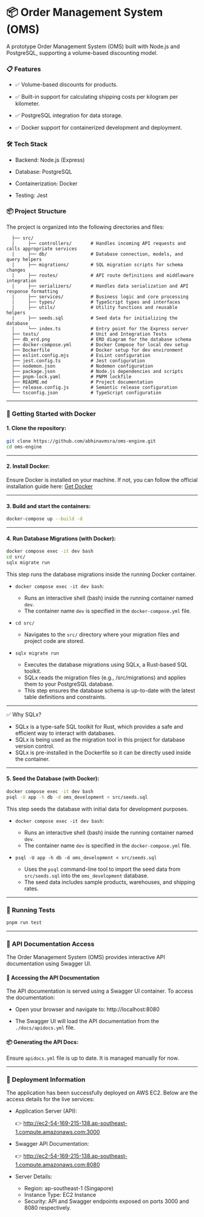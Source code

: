 # 📦 Order Management System (OMS)

A prototype Order Management System (OMS) built with Node.js and PostgreSQL, supporting a volume-based discounting model.

### 📋 Features
- ✅ Volume-based discounts for products.

- ✅ Built-in support for calculating shipping costs per kilogram per kilometer.

- ✅ PostgreSQL integration for data storage.

- ✅ Docker support for containerized development and deployment.


### 🛠️ Tech Stack
- Backend: Node.js (Express)

- Database: PostgreSQL

- Containerization: Docker

- Testing: Jest

### 📦 Project Structure
The project is organized into the following directories and files:
```
  ├── src/
  |     ├── controllers/       # Handles incoming API requests and calls appropriate services
  |     ├── db/                # Database connection, models, and query helpers
  |     ├── migrations/        # SQL migration scripts for schema changes
  |     ├── routes/            # API route definitions and middleware integration
  |     ├── serializers/       # Handles data serialization and API response formatting
  |     ├── services/          # Business logic and core processing
  |     ├── types/             # TypeScript types and interfaces
  |     ├── utils/             # Utility functions and reusable helpers
  |     ├── seeds.sql          # Seed data for initializing the database
  |     └── index.ts           # Entry point for the Express server
  ├── tests/                   # Unit and Integration Tests
  ├── db_erd.png               # ERD diagram for the database schema
  ├── docker-compose.yml       # Docker Compose for local dev setup
  ├── Dockerfile               # Docker setup for dev environment
  ├── eslint.config.mjs        # EsLint configuration
  ├── jest.config.ts           # Jest configuration
  ├── nodemon.json             # Nodemon configuration
  ├── package.json             # Node.js dependencies and scripts
  ├── pnpm-lock.yaml           # PNPM lockfile
  ├── README.md                # Project documentation
  ├── release.config.js        # Semantic release configuration
  └── tsconfig.json            # TypeScript configuration
```
---

### 🐳 Getting Started with Docker

#### 1. Clone the repository:

```bash
git clone https://github.com/abhinavmsra/oms-engine.git
cd oms-engine
```

---

#### 2. Install Docker:

Ensure Docker is installed on your machine. If not, you can follow the official installation guide here: [Get Docker](https://docs.docker.com/get-docker/)

---

#### 3. Build and start the containers:
```bash
docker-compose up --build -d
```

---

#### 4. Run Database Migrations (with Docker):
```bash
docker compose exec -it dev bash
cd src/
sqlx migrate run
```

This step runs the database migrations inside the running Docker container.

- `docker compose exec -it dev bash`:
  - Runs an interactive shell (bash) inside the running container named `dev`.
  - The container name `dev` is specified in the `docker-compose.yml` file.

- `cd src/`
  - Navigates to the `src/` directory where your migration files and project code are stored.

- `sqlx migrate run`
  - Executes the database migrations using SQLx, a Rust-based SQL toolkit.
  - SQLx reads the migration files (e.g., /src/migrations) and applies them to your PostgreSQL database.
  - This step ensures the database schema is up-to-date with the latest table definitions and constraints.

---
✅ Why SQLx?
  - SQLx is a type-safe SQL toolkit for Rust, which provides a safe and efficient way to interact with databases.
  - SQLx is being used as the migration tool in this project for database version control.
  - SQLx is pre-installed in the Dockerfile so it can be directly used inside the container.

---

#### 5. Seed the Database (with Docker):
```bash
docker compose exec -it dev bash
psql -U app -h db -d oms_development < src/seeds.sql
```

This step seeds the database with initial data for development purposes.

  - `docker compose exec -it dev bash`:
    - Runs an interactive shell (bash) inside the running container named `dev`.
    - The container name `dev` is specified in the `docker-compose.yml` file.

  - `psql -U app -h db -d oms_development < src/seeds.sql`
    - Uses the `psql` command-line tool to import the seed data from `src/seeds.sql` into the `oms_development` database.
    - The seed data includes sample products, warehouses, and shipping rates.

---

### 🧪 Running Tests
```bash
pnpm run test
```

---

### 📖 API Documentation Access

The Order Management System (OMS) provides interactive API documentation using Swagger UI.

#### 🚀 Accessing the API Documentation

The API documentation is served using a Swagger UI container. To access the documentation:

- Open your browser and navigate to: http://localhost:8080

- The Swagger UI will load the API documentation from the `./docs/apidocs.yml` file.


#### 📦 Generating the API Docs:

Ensure `apidocs.yml` file is up to date. It is managed manually for now.

---

### 🚀 Deployment Information

The application has been successfully deployed on AWS EC2. Below are the access details for the live services:

- Application Server (API):

    👉 http://ec2-54-169-215-138.ap-southeast-1.compute.amazonaws.com:3000

- Swagger API Documentation:

    👉 http://ec2-54-169-215-138.ap-southeast-1.compute.amazonaws.com:8080

- Server Details:
  - Region: ap-southeast-1 (Singapore)
  - Instance Type: EC2 Instance
  - Security: API and Swagger endpoints exposed on ports 3000 and 8080 respectively.
